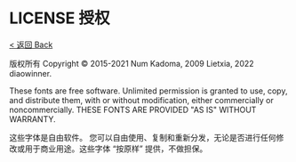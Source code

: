 # LICENSE 授权
[< 返回 Back](../README.md)

版权所有 Copyright © 2015-2021 Num Kadoma, 2009 Lietxia, 2022 diaowinner.

These fonts are free software.
Unlimited permission is granted to use, copy, and distribute them, with or without modification, either commercially or noncommercially.
THESE FONTS ARE PROVIDED "AS IS" WITHOUT WARRANTY.

这些字体是自由软件。
您可以自由使用、复制和重新分发，无论是否进行任何修改或用于商业用途。这些字体 “按原样” 提供，不做担保。
